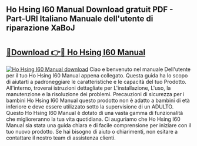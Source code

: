 ## Ho Hsing I60 Manual Download gratuit PDF - Part-URl Italiano Manuale dell'utente di riparazione XaBoJ

# <h2><a href="http://dfc3gt.blite.top/?on=Ho+Hsing+I60+Manual">🔗Download 👉🔴 Ho Hsing I60 Manual</a></h2>

[![Ho Hsing I60 Manual download](https://i.imgur.com/lujVjoI.png)](http://dfc3gt.blite.top/?on=Ho+Hsing+I60+Manual)
Ciao e benvenuto nel manuale Dell'utente per il tuo Ho Hsing I60 Manual appena collegato. Questa guida ha lo scopo di aiutarti a padroneggiare le caratteristiche e le capacità del tuo Prodotto. All'interno, troverai istruzioni dettagliate per L'installazione, L'uso, la manutenzione e la risoluzione dei problemi. Precauzioni di sicurezza per i bambini Ho Hsing I60 Manual questo prodotto non è adatto a bambini di età inferiore e deve essere utilizzato sotto la supervisione di un ADULTO. Questo Ho Hsing I60 Manual è dotato di una vasta gamma di funzionalità che miglioreranno la tua vita quotidiana. Ci auguriamo che Ho Hsing I60 Manual sia stata una guida chiara e di facile comprensione per iniziare con il tuo nuovo prodotto. Se hai bisogno di aiuto o chiarimenti, non esitare a contattare il nostro team di assistenza clienti.
